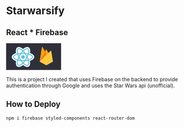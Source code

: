 # Starwarsify
## React * Firebase
<img src="public/reactfirebase.png" style="width:150px;" />

This is a project I created that uses Firebase on the backend to provide authentication through Google and uses the Star Wars api (unofficial).

## How to Deploy

```
npm i firebase styled-components react-router-dom